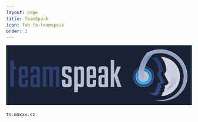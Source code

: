 ```yaml
---
layout: page
title: TeamSpeak
icon: fab fa-teamspeak
order: 1
---
```

[![ts-srv](/img/page/ts-srv.png)](#pravidla)

<div id="ts3viewer_1128803" style=""> </div>

<script src="https://static.tsviewer.com/short_expire/js/ts3viewer_loader.js"></script>
<script>
var ts3v_url_1 = "https://www.tsviewer.com/ts3viewer.php?ID=1128803&text=757575&text_size=12&text_family=4&text_s_color=E4E4E4&text_s_weight=bold&text_s_style=normal&text_s_variant=normal&text_s_decoration=none&text_i_color=&text_i_weight=normal&text_i_style=normal&text_i_variant=normal&text_i_decoration=none&text_c_color=&text_c_weight=normal&text_c_style=normal&text_c_variant=normal&text_c_decoration=none&text_u_color=E4E4E4&text_u_weight=normal&text_u_style=normal&text_u_variant=normal&text_u_decoration=none&text_s_color_h=&text_s_weight_h=bold&text_s_style_h=normal&text_s_variant_h=normal&text_s_decoration_h=none&text_i_color_h=E4E4E4&text_i_weight_h=bold&text_i_style_h=normal&text_i_variant_h=normal&text_i_decoration_h=none&text_c_color_h=&text_c_weight_h=normal&text_c_style_h=normal&text_c_variant_h=normal&text_c_decoration_h=none&text_u_color_h=&text_u_weight_h=bold&text_u_style_h=normal&text_u_variant_h=normal&text_u_decoration_h=none&hideEmptyChannels&iconset=default_colored_2014";
ts3v_display.init(ts3v_url_1, 1128803, 100);
</script>

```
ts.maxxx.cz
```
